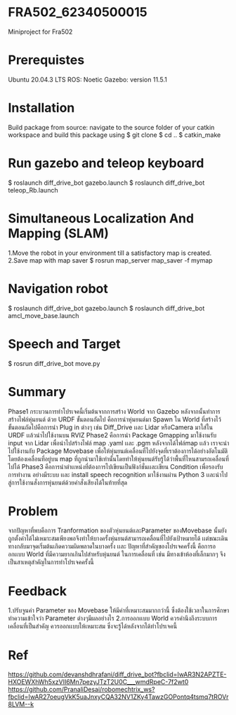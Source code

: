 # FRA502_62340500015
Miniproject for Fra502


# Prerequistes
Ubuntu 20.04.3 LTS
ROS: Noetic
Gazebo: version 11.5.1


# Installation
Build package from source: navigate to the source folder of your catkin workspace and build this package using 
$ git clone 
$ cd ..
$ catkin_make


# Run gazebo and teleop keyboard
$ roslaunch diff_drive_bot gazebo.launch 
$ roslaunch  diff_drive_bot teleop_Rb.launch 


# Simultaneous Localization And Mapping (SLAM)
1.Move the robot in your environment till a satisfactory map is created.
2.Save map with map saver
$ rosrun map_server map_saver -f mymap


# Navigation robot
$ roslaunch diff_drive_bot gazebo.launch 
$ roslaunch diff_drive_bot amcl_move_base.launch


# Speech and Target
$ rosrun diff_drive_bot move.py

# Summary 
Phase1 กระบวนการทำโปรเจคนี้เริ่มต้นจากการสร้าง World จาก Gazebo หลังจากนั้นทำการสร้างไฟล์หุ่นยนต์ ด้วย URDF ขั้นตอนถัดไป คือการนำหุ่นยนต์มา Spawn ใน World ที่สร้างไว้ ขั้นตอนถัดไปคือการนำ Plug in ต่างๆ เช่น Diff_Drive เเละ Lidar หรือCamera มาใส่ใน URDF เเล้วนำไปใช้งานบน RVIZ
Phase2 คือการนำ Package Gmapping มาใช้งานรับ input จาก Lidar เพื่อนำไปสร้างไฟล์ map .yaml เเละ .pgm หลังจากได้ไฟล์map เเล้ว เราจะนำไปใช้งานกับ Package Movebase เพื่อให้หุ่นยนต์เคลื่อนที่ไปยังจุดที่เราต้องการได้อย่างอัตโนมัติ โดยต้องเคลื่อนที่อยู่บน map ที่ถูกนำมาใช้เท่านั้นโดยทำให้หุ่นยนต์รับรู้ได้ว่าพื้นที่ไหนสามรถเคลื่อนที่ไปได้
Phase3 คือการนำตำเเหน่งที่ต้องการไปเขียนเป็นฟังก์ชั่นเเละเขียน Condition เพื่อรองรับการทำงาน อย่างมีระบบ เเละ install speech recognition มาใช้งานผ่าน Python 3 เเละนำไปสู่การใช้งานสั่งการหุ่นยนต์ด้วยคำสั่งเสียงได้ในท้ายที่สุด


# Problem
จากปัญหาที่พบคือการ Tranformation ของตัวหุ่นยนต์เเละParameter ของMovebase นั้นยังถูกตั้งค่าได้ไม่เหมาะสมเพียงพอจึงทำให้บางครั้งหุ่นยนต์สามารถเคลื่อนที่ไปยังเป้าหมายได้ เเต่ขณะเดินทางกลับมาจุดเริ่มต้นเกิดความผิดพลาดในบางครั้ง เเละ ปัญหาที่สำคัญของโปรเจคครั้งนี้ คือการออกเเบบ World ที่มีความยากเกินไปสำหรับหุ่นยนต์ ในการเคลื่อนที่ เช่น มีทางเข้าห้องที่เล็กมากๆ จึงเป็นสาเหตุสำคัญในการทำโปรเจคครั้งนี้


# Feedback
1.ปรับจูนค่า Parameter ของ Movebase ให้มีค่าที่เหมาะสมมากกว่านี้ ซึ่งต้องใช้เวลาในการศึกษาทำความเข้าใจว่า Parameter ต่างๆมีผลอย่างไร
2.การออกเเบบ World ควรคำนึงถึงระบบการเคลื่อนที่เป็นสำคัญ ควรออกเเบบให้เหมาะสม ซึ่งจะรู้ได้หลังจากได้ทำโปรเจคนี้


# Ref
https://github.com/devanshdhrafani/diff_drive_bot?fbclid=IwAR3N2APZTE-HXOEWXhWh5xzVII6Mn7pezyJTzT2U0C___wmdRpeC-7f2wt0
https://github.com/PranaliDesai/robomechtrix_ws?fbclid=IwAR27oeugVkK5uaJnxyCQA32NV1ZKy4TawzGOPontq4tsmq7tROVr8LVM--k

